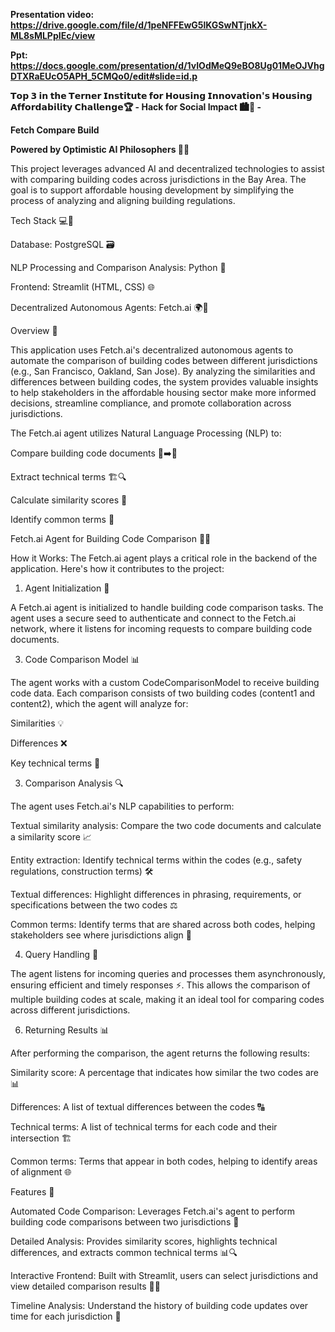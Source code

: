 **Presentation video: https://drive.google.com/file/d/1peNFFEwG5lKGSwNTjnkX-ML8sMLPpIEc/view**

**Ppt: https://docs.google.com/presentation/d/1vIOdMeQ9eBO8Ug01MeOJVhgDTXRaEUcO5APH_5CMQo0/edit#slide=id.p**

**𝗧𝗼𝗽 𝟯 𝗶𝗻 𝘁𝗵𝗲 𝗧𝗲𝗿𝗻𝗲𝗿 𝗜𝗻𝘀𝘁𝗶𝘁𝘂𝘁𝗲 𝗳𝗼𝗿 𝗛𝗼𝘂𝘀𝗶𝗻𝗴 𝗜𝗻𝗻𝗼𝘃𝗮𝘁𝗶𝗼𝗻'𝘀 𝗛𝗼𝘂𝘀𝗶𝗻𝗴 𝗔𝗳𝗳𝗼𝗿𝗱𝗮𝗯𝗶𝗹𝗶𝘁𝘆 𝗖𝗵𝗮𝗹𝗹𝗲𝗻𝗴𝗲🏆 - Hack for Social Impact 🏙️🏡 -**

**Fetch Compare Build**

**Powered by Optimistic AI Philosophers 🤖✨**


This project leverages advanced AI and decentralized technologies to assist with comparing building codes across jurisdictions in the Bay Area. The goal is to support affordable housing development by simplifying the process of analyzing and aligning building regulations.

Tech Stack 💻🔧

Database: PostgreSQL 🗃️

NLP Processing and Comparison Analysis: Python 🐍

Frontend: Streamlit (HTML, CSS) 🌐

Decentralized Autonomous Agents: Fetch.ai 🌍🤖

Overview 🌟

This application uses Fetch.ai's decentralized autonomous agents to automate the comparison of building codes between different jurisdictions (e.g., San Francisco, Oakland, San Jose). By analyzing the similarities and differences between building codes, the system provides valuable insights to help stakeholders in the affordable housing sector make more informed decisions, streamline compliance, and promote collaboration across jurisdictions.

The Fetch.ai agent utilizes Natural Language Processing (NLP) to:

Compare building code documents 📜➡️📜

Extract technical terms 🏗️🔍

Calculate similarity scores 🔢

Identify common terms 💬

Fetch.ai Agent for Building Code Comparison 🧠🤝

How it Works:
The Fetch.ai agent plays a critical role in the backend of the application. Here's how it contributes to the project:

1. Agent Initialization 🔑

A Fetch.ai agent is initialized to handle building code comparison tasks. The agent uses a secure seed to authenticate and connect to the Fetch.ai network, where it listens for incoming requests to compare building code documents.

3. Code Comparison Model 📊
   
The agent works with a custom CodeComparisonModel to receive building code data. Each comparison consists of two building codes (content1 and content2), which the agent will analyze for:

Similarities 💡

Differences ❌

Key technical terms 🔑

3. Comparison Analysis 🔍

The agent uses Fetch.ai's NLP capabilities to perform:

Textual similarity analysis: Compare the two code documents and calculate a similarity score 📈

Entity extraction: Identify technical terms within the codes (e.g., safety regulations, construction terms) 🛠️

Textual differences: Highlight differences in phrasing, requirements, or specifications between the two codes ⚖️

Common terms: Identify terms that are shared across both codes, helping stakeholders see where jurisdictions align 🤝

4. Query Handling 📨

The agent listens for incoming queries and processes them asynchronously, ensuring efficient and timely responses ⚡. This allows the comparison of multiple building codes at scale, making it an ideal tool for comparing codes across different jurisdictions.

6. Returning Results 📊
   
After performing the comparison, the agent returns the following results:

Similarity score: A percentage that indicates how similar the two codes are 📊

Differences: A list of textual differences between the codes 🔠

Technical terms: A list of technical terms for each code and their intersection 🏗️

Common terms: Terms that appear in both codes, helping to identify areas of alignment 🌐

Features 🚀

Automated Code Comparison: Leverages Fetch.ai's agent to perform building code comparisons between two jurisdictions 🔄

Detailed Analysis: Provides similarity scores, highlights technical differences, and extracts common technical terms 📊🔍

Interactive Frontend: Built with Streamlit, users can select jurisdictions and view detailed comparison results 🔎📑

Timeline Analysis: Understand the history of building code updates over time for each jurisdiction 📅

